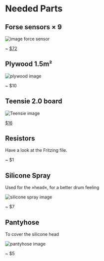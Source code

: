 # Needed Parts

## Forse sensors × 9

![image force sensor](https://www.adafruit.com/images/medium/1075_MED.jpg)

~ [$72](https://www.adafruit.com/products/1075)

## Plywood 1.5m²

![plywood image](http://unitedplywood.in/yahoo_site_admin/assets/images/Plywood.178231148.JPG)

~ $10

## Teensie 2.0 board

![Teensie image](http://www.pjrc.com/store/teensy_2.jpg)

[$16](http://www.pjrc.com/store/teensy.html)

## Resistors

Have a look at the Fritzing file.

~ $1

## Silicone Spray

Used for the »head«, for a better drum feeling

![silicone spray image](https://bnnn72.ssl-cdn.s.mel.secureinf.net/Product-800x800/4f0f5f72-aea8-48bd-8b41-e03a1f7d1c51.jpg)

~ $7

## Pantyhose

To cover the silicone head

![pantyhose image](http://mea2.img7e.de/images/219/95/burlington-soho-strumpfhose-dunkelbraun-800x1157-1.jpg)

~ $5